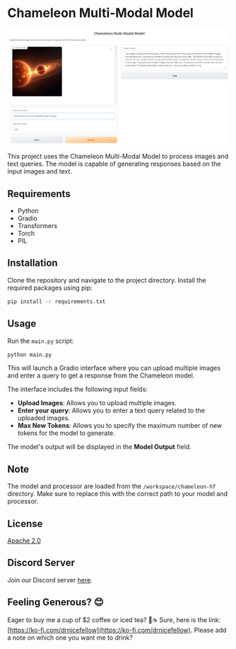 # Chameleon Multi-Modal Model

![Web UI Screenshot](assets/screenshot.png)

This project uses the Chameleon Multi-Modal Model to process images and text queries. The model is capable of generating responses based on the input images and text.

## Requirements

- Python
- Gradio
- Transformers
- Torch
- PIL

## Installation

Clone the repository and navigate to the project directory. Install the required packages using pip:

```bash
pip install -r requirements.txt
```

## Usage

Run the `main.py` script:

```bash
python main.py
```

This will launch a Gradio interface where you can upload multiple images and enter a query to get a response from the Chameleon model.

The interface includes the following input fields:

- **Upload Images**: Allows you to upload multiple images.
- **Enter your query**: Allows you to enter a text query related to the uploaded images.
- **Max New Tokens**: Allows you to specify the maximum number of new tokens for the model to generate.

The model's output will be displayed in the **Model Output** field.

## Note

The model and processor are loaded from the `/workspace/chameleon-hf` directory. Make sure to replace this with the correct path to your model and processor.


## License

[Apache 2.0](https://choosealicense.com/licenses/apache-2.0/)

## Discord Server

Join our Discord server [here](https://discord.gg/xhcBDEM3).

## Feeling Generous? 😊

Eager to buy me a cup of $2 coffee or iced tea? 🍵☕ Sure, here is the link: [https://ko-fi.com/drnicefellow](https://ko-fi.com/drnicefellow). Please add a note on which one you want me to drink?